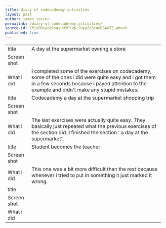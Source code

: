 ```yaml
---
title: diary of codecadeemy activities
layout: post
author: james.spicer
permalink: /diary-of-codecadeemy-activities/
source-id: 15ix0OjwrgksAsHH3FnVp-SUepZr8z4eDSAyTZ-whov0
published: true
---
```

<table>
  <tr>
    <td>title</td>
    <td>A day at the supermarket owning a store</td>
  </tr>
  <tr>
    <td>Screen shot</td>
    <td></td>
  </tr>
  <tr>
    <td>What i did</td>
    <td>I completed some of the exercises on codecademy, some of the ones i did were quite easy and i got them in a few seconds because i payed attention to the example and didn't make any stupid mistakes.</td>
  </tr>
  <tr>
    <td>title</td>
    <td>Codecademy a day at the supermarket shopping trip</td>
  </tr>
  <tr>
    <td>Screen shot</td>
    <td></td>
  </tr>
  <tr>
    <td>What i did</td>
    <td> The last exercises were actually quite easy. They basically just repeated what the previous exercises of the section did. I finished the section ' a day at the supermarket'.</td>
  </tr>
  <tr>
    <td>title </td>
    <td>Student becomes the teacher</td>
  </tr>
  <tr>
    <td>Screen shot</td>
    <td></td>
  </tr>
  <tr>
    <td>What i did</td>
    <td>This one was a bit more difficult than the rest because whenever i tried to put in something it just marked it wrong.</td>
  </tr>
  <tr>
    <td>title</td>
    <td></td>
  </tr>
  <tr>
    <td>Screen shot</td>
    <td></td>
  </tr>
  <tr>
    <td>What i did</td>
    <td></td>
  </tr>
</table>



